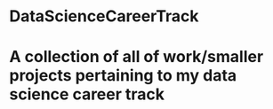 # DataScienceCareerTrack

# A collection of all of work/smaller projects pertaining to my data science career track
